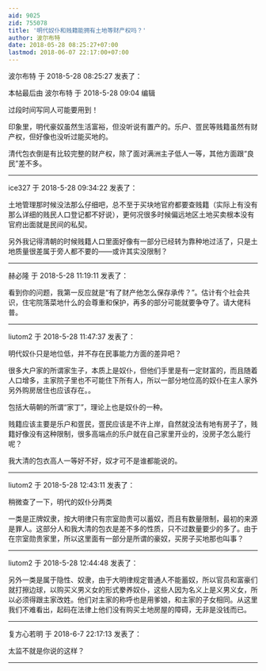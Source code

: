 ```yaml
---
aid: 9025
zid: 755078
title: '明代奴仆和贱籍能拥有土地等财产权吗？'
author: 波尔布特
date: 2018-05-28 08:25:27+07:00
lastmod: 2018-06-07 22:17:00+07:00
---
```


波尔布特 于 2018-5-28 08:25:27 发表了：

本帖最后由 波尔布特 于 2018-5-28 09:04 编辑 

过段时间写同人可能要用到！

印象里，明代豪奴虽然生活富裕，但没听说有置产的。乐户、疍民等贱籍虽然有财产权，但好像也没听过能买地的。

清代包衣倒是有比较完整的财产权，除了面对满洲主子低人一等，其他方面跟“良民”差不多。

---------

ice327 于 2018-5-28 09:34:22 发表了：

土地管理那时候没法那么仔细吧，总不至于买块地官府都要查贱籍（实际上有没有那么详细的贱民人口登记都不好说），更何况很多时候偏远地区土地买卖根本没有官府出面就是民间的私契。

另外我记得清朝的时候贱籍人口里面好像有一部分已经转为靠种地过活了，只是土地质量很差属于旁人都不要的――或许其实没限制？

---------

赫必隆 于 2018-5-28 11:19:11 发表了：

看到你的问题，我第一反应就是“有了财产他怎么保存承传？”。估计有个社会共识，住宅院落菜地什么的会尊重和保护，再多的部分可能就要争夺了。请大佬科普。

---------

liutom2 于 2018-5-28 11:47:37 发表了：

明代奴仆只是地位低，并不存在民事能力方面的差异吧？

很多大户家的所谓家生子，本质上是奴仆，但他们手里是有一定财富的，而且随着人口增多，主家院子里也不可能住下所有人，所以一部分地位高的奴仆在主人家外另外购房居住也应该存在。。

包括大萌朝的所谓“家丁”，理论上也是奴仆的一种。

贱籍应该主要是乐户和疍民，疍民应该是不许上岸，自然就没法有地有房子了，贱籍好像没有这种限制，很多高端点的乐户就在自己家里开业的，没房子怎么能行呢？

我大清的包衣高人一等好不好，奴才可不是谁都能说的。

---------

liutom2 于 2018-5-28 12:43:11 发表了：

稍微查了一下，明代的奴仆分两类

一类是正牌奴隶，按大明律只有宗室勋贵可以蓄奴，而且有数量限制，最初的来源是罪人。这部分人和我大清的包衣是差不多的性质，只不过数量要少的多了。由于在宗室勋贵家里，所以这里面有一部分是所谓的豪奴，买房子买地那也叫事？

---------

liutom2 于 2018-5-28 12:44:48 发表了：

另外一类是属于隐性、奴隶，由于大明律规定普通人不能蓄奴，所以官员和富豪们就打擦边球，以购买义男义女的形式豢养奴仆，这些人因为名义上是义男义女，所以必须得跟主家改姓。他们对主家的称呼也是用爹娘，和主家的子女相同。从这里我们不难看出，起码在法律上他们没有购买土地房屋的障碍，无非是没钱而已。

---------

复方心若明 于 2018-6-7 22:17:13 发表了：

太监不就是你说的这样？

---------

